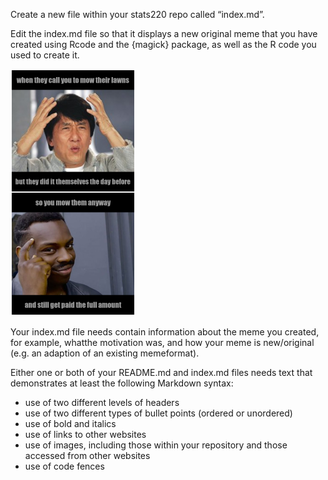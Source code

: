 Create a new file within your stats220 repo called “index.md”.

Edit the index.md file so that it displays a new original meme that you have created using Rcode and the {magick} package, as well as the R code you used to create it.

![](my_meme.png)

Your index.md file needs contain information about the meme you created, for example, whatthe motivation was, and how your meme is new/original (e.g. an adaption of an existing memeformat).

Either one or both of your README.md and index.md files needs text that demonstrates at least the following Markdown syntax:
- use of two different levels of headers
- use of two different types of bullet points (ordered or unordered)
- use of bold and italics
- use of links to other websites
- use of images, including those within your repository and those accessed from other websites
- use of code fences
